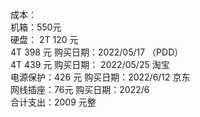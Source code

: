 成本：  
机箱：550元  
硬盘： 2T 120 元  
      4T 398 元 购买日期：2022/05/17 （PDD）  
      4T 439 元 购买日期： 2022/05/25 淘宝  
电源保护：426 元 购买日期：2022/6/12 京东  
网线插座：76元 购买日期：2022/6  
合计支出：2009 元整  